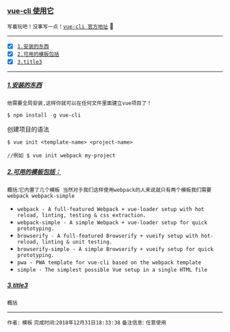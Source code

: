 ### [vue-cli 使用它](#top) <b id="top"></b>
`写着玩吧！没事写一点！`[`vue-cli 官方地址`](https://github.com/vuejs/vue-cli/tree/master) :speech_balloon:

------

- [x] [`1.安装的东西`](#target1)
- [x] [`2.可用的模板包括`](#target2)
- [x] [`3.title3`](#target3)

------

#####  [1.安装的东西](#top) <b id="target1"></b> 
`他需要全局安装,这样你就可以在任何文件里面建立vue项目了！`
```powershell
$ npm install -g vue-cli
```
创建项目的语法

```shell
$ vue init <template-name> <project-name>

//例如 $ vue init webpack my-project
```



#####  [2.可用的模板包括：](#top) <b id="target2"></b> 
`概括`:`它内置了几个模板 当然对于我们这样使用webpack的人来说就只有两个模板我们需要 webpack webpack-simple`

* `webpack - A full-featured Webpack + vue-loader setup with hot reload, linting, testing & css extraction.`
* `webpack-simple - A simple Webpack + vue-loader setup for quick prototyping.`
* `browserify - A full-featured Browserify + vueify setup with hot-reload, linting & unit testing.`
* `browserify-simple - A simple Browserify + vueify setup for quick prototyping.`
* `pwa - PWA template for vue-cli based on the webpack template`
* `simple - The simplest possible Vue setup in a single HTML file`


#####  [3.title3](#top) <b id="target3"></b> 
`概括`




--------------------
`作者:` `模板` 
`完成时间`:`2018年12月31日18:33:38`
`备注信息`: `任意使用` 
